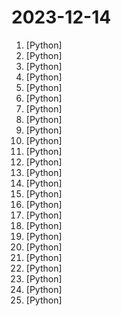 # 2023-12-14

1. [](https://github.comundefined "A toolkit for inference and evaluation of 'mixtral-8x7b-32kseqlen' from Mistral AI") [Python]
2. [](https://github.comundefined "Unofficial Implementation of Animate Anyone") [Python]
3. [](https://github.comundefined "A high-throughput and memory-efficient inference and serving engine for LLMs") [Python]
4. [](https://github.comundefined "Python - 100天从新手到大师") [Python]
5. [](https://github.comundefined "") [Python]
6. [](https://github.comundefined "Providing enterprise-grade LLM-based development framework, tools, and fine-tuned models.") [Python]
7. [](https://github.comundefined "A curated list of awesome Python frameworks, libraries, software and resources") [Python]
8. [](https://github.comundefined "Langchain-Chatchat（原Langchain-ChatGLM）基于 Langchain 与 ChatGLM 等语言模型的本地知识库问答 | Langchain-Chatchat (formerly langchain-ChatGLM), local knowledge based LLM (like ChatGLM) QA app with langchain") [Python]
9. [](https://github.comundefined "一个简单的 Python 脚本，可以通过语音与本地大语言模型进行对话。") [Python]
10. [](https://github.comundefined "Universal Command Line Interface for Amazon Web Services") [Python]
11. [](https://github.comundefined "FastAPI framework, high performance, easy to learn, fast to code, ready for production") [Python]
12. [](https://github.comundefined "The uncompromising Python code formatter") [Python]
13. [](https://github.comundefined "PandasAI is the Python library that integrates Gen AI into pandas, making data analysis conversational") [Python]
14. [](https://github.comundefined "SkyPilot: Run LLMs, AI, and Batch jobs on any cloud. Get maximum savings, highest GPU availability, and managed execution—all with a simple interface.") [Python]
15. [](https://github.comundefined "⚡ Building applications with LLMs through composability ⚡") [Python]
16. [](https://github.comundefined "The Evaluation Framework for LLMs") [Python]
17. [](https://github.comundefined "An app that allows you to AFK mine timed Twitch drops, with automatic drop claiming and channel switching.") [Python]
18. [](https://github.comundefined "香色闺阁+阅读3.0书源+源阅读+爱阅书香+读不舍手+IPTV源+IPA巨魔应用=自动更新") [Python]
19. [](https://github.comundefined "library supporting NLP and CV research on scientific papers") [Python]
20. [](https://github.comundefined "Making large AI models cheaper, faster and more accessible") [Python]
21. [](https://github.comundefined "LlamaIndex (formerly GPT Index) is a data framework for your LLM applications") [Python]
22. [](https://github.comundefined "Sweep: AI-powered Junior Developer for small features and bug fixes.") [Python]
23. [](https://github.comundefined "Machine Learning Containers for NVIDIA Jetson and JetPack-L4T") [Python]
24. [](https://github.comundefined "An open platform for training, serving, and evaluating large language models. Release repo for Vicuna and Chatbot Arena.") [Python]
25. [](https://github.comundefined "A Gradio web UI for Large Language Models. Supports transformers, GPTQ, AWQ, EXL2, llama.cpp (GGUF), Llama models.") [Python]

